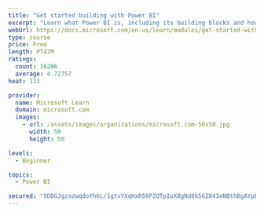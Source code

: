 ```yaml
---
title: "Get started building with Power BI"
excerpt: "Learn what Power BI is, including its building blocks and how they work together."
webUrl: https://docs.microsoft.com/en-us/learn/modules/get-started-with-power-bi/
type: course
price: Free
length: PT47M
ratings:
  count: 16206
  average: 4.72757
heat: 113

provider:
  name: Microsoft Learn
  domain: microsoft.com
  images:
    - url: /assets/images/organizations/microsoft.com-50x50.jpg
      width: 50
      height: 50

levels:
  - Beginner

topics:
  - Power BI

secured: "5DDGJgzazwqdoYh6L/1gYxYXqHxR50PZQTpIoX8gNd8k56Z84IeNBthBgAYpEGrd4x79nZ9L3QWrGaqPwKqv2Z65KM1zZreFfHXvI8qXk1cJgX/6xj4f6KVuYFcsNQwZ9BZmHw3OY6pF42JulBHxbipz6/YPxrLMwzx4BmGmxGEFGRU5cNuiebTotIg1EOxqA5DiKAu56mQu3AtwmFxeWOI2qHFdIoIGwvFMdWDs24q00AqcTO9x5Olboqq/CCexKqV2X39Xkhi/cWGU+pjZEVN2CvVq1H59d9lxMbNW8N8uQsToWexn+p5lKlgxWXCOyMI6O5DxmAQaqjcASs0gIuacExXwRDFs6toKDvtn1EaQQp3vt2MuDE4UWr7Ay8UKz+Hy1EOrTGa5neV7FL5V4A==;pfyUmNLTaHcu676zYAzBxw=="
---
```


